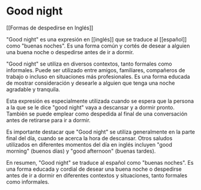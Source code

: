 # Good night

[[Formas de despedirse en Inglés]]

"Good night" es una expresión en [[inglés]] que se traduce al [[español]] como "buenas noches". Es una forma común y cortés de desear a alguien una buena noche o despedirse antes de ir a dormir.

"Good night" se utiliza en diversos contextos, tanto formales como informales. Puede ser utilizado entre amigos, familiares, compañeros de trabajo o incluso en situaciones más profesionales. Es una forma educada de mostrar consideración y desearle a alguien que tenga una noche agradable y tranquila.

Esta expresión es especialmente utilizada cuando se espera que la persona a la que se le dice "good night" vaya a descansar y a dormir pronto. También se puede emplear como despedida al final de una conversación antes de retirarse para ir a dormir.

Es importante destacar que "Good night" se utiliza generalmente en la parte final del día, cuando se acerca la hora de descansar. Otros saludos utilizados en diferentes momentos del día en inglés incluyen "good morning" (buenos días) y "good afternoon" (buenas tardes).

En resumen, "Good night" se traduce al español como "buenas noches". Es una forma educada y cordial de desear una buena noche o despedirse antes de ir a dormir en diferentes contextos y situaciones, tanto formales como informales.